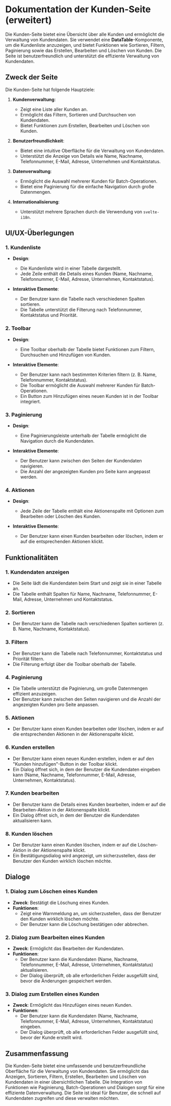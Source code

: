 # Dokumentation der Kunden-Seite (erweitert)

Die Kunden-Seite bietet eine Übersicht über alle Kunden und ermöglicht die Verwaltung von Kundendaten. Sie verwendet eine **DataTable**-Komponente, um die Kundenliste anzuzeigen, und bietet Funktionen wie Sortieren, Filtern, Paginierung sowie das Erstellen, Bearbeiten und Löschen von Kunden. Die Seite ist benutzerfreundlich und unterstützt die effiziente Verwaltung von Kundendaten.

## Zweck der Seite

Die Kunden-Seite hat folgende Hauptziele:

1. **Kundenverwaltung**:
   - Zeigt eine Liste aller Kunden an.
   - Ermöglicht das Filtern, Sortieren und Durchsuchen von Kundendaten.
   - Bietet Funktionen zum Erstellen, Bearbeiten und Löschen von Kunden.

2. **Benutzerfreundlichkeit**:
   - Bietet eine intuitive Oberfläche für die Verwaltung von Kundendaten.
   - Unterstützt die Anzeige von Details wie Name, Nachname, Telefonnummer, E-Mail, Adresse, Unternehmen und Kontaktstatus.

3. **Datenverwaltung**:
   - Ermöglicht die Auswahl mehrerer Kunden für Batch-Operationen.
   - Bietet eine Paginierung für die einfache Navigation durch große Datenmengen.

4. **Internationalisierung**:
   - Unterstützt mehrere Sprachen durch die Verwendung von `svelte-i18n`.

## UI/UX-Überlegungen

### 1. **Kundenliste**
- **Design**:
  - Die Kundenliste wird in einer Tabelle dargestellt.
  - Jede Zeile enthält die Details eines Kunden (Name, Nachname, Telefonnummer, E-Mail, Adresse, Unternehmen, Kontaktstatus).

- **Interaktive Elemente**:
  - Der Benutzer kann die Tabelle nach verschiedenen Spalten sortieren.
  - Die Tabelle unterstützt die Filterung nach Telefonnummer, Kontaktstatus und Priorität.

### 2. **Toolbar**
- **Design**:
  - Eine Toolbar oberhalb der Tabelle bietet Funktionen zum Filtern, Durchsuchen und Hinzufügen von Kunden.

- **Interaktive Elemente**:
  - Der Benutzer kann nach bestimmten Kriterien filtern (z. B. Name, Telefonnummer, Kontaktstatus).
  - Die Toolbar ermöglicht die Auswahl mehrerer Kunden für Batch-Operationen.
  - Ein Button zum Hinzufügen eines neuen Kunden ist in der Toolbar integriert.

### 3. **Paginierung**
- **Design**:
  - Eine Paginierungsleiste unterhalb der Tabelle ermöglicht die Navigation durch die Kundendaten.

- **Interaktive Elemente**:
  - Der Benutzer kann zwischen den Seiten der Kundendaten navigieren.
  - Die Anzahl der angezeigten Kunden pro Seite kann angepasst werden.

### 4. **Aktionen**
- **Design**:
  - Jede Zeile der Tabelle enthält eine Aktionenspalte mit Optionen zum Bearbeiten oder Löschen des Kunden.

- **Interaktive Elemente**:
  - Der Benutzer kann einen Kunden bearbeiten oder löschen, indem er auf die entsprechenden Aktionen klickt.

## Funktionalitäten

### 1. **Kundendaten anzeigen**
- Die Seite lädt die Kundendaten beim Start und zeigt sie in einer Tabelle an.
- Die Tabelle enthält Spalten für Name, Nachname, Telefonnummer, E-Mail, Adresse, Unternehmen und Kontaktstatus.

### 2. **Sortieren**
- Der Benutzer kann die Tabelle nach verschiedenen Spalten sortieren (z. B. Name, Nachname, Kontaktstatus).

### 3. **Filtern**
- Der Benutzer kann die Tabelle nach Telefonnummer, Kontaktstatus und Priorität filtern.
- Die Filterung erfolgt über die Toolbar oberhalb der Tabelle.

### 4. **Paginierung**
- Die Tabelle unterstützt die Paginierung, um große Datenmengen effizient anzuzeigen.
- Der Benutzer kann zwischen den Seiten navigieren und die Anzahl der angezeigten Kunden pro Seite anpassen.

### 5. **Aktionen**
- Der Benutzer kann einen Kunden bearbeiten oder löschen, indem er auf die entsprechenden Aktionen in der Aktionenspalte klickt.

### 6. **Kunden erstellen**
- Der Benutzer kann einen neuen Kunden erstellen, indem er auf den "Kunden hinzufügen"-Button in der Toolbar klickt.
- Ein Dialog öffnet sich, in dem der Benutzer die Kundendaten eingeben kann (Name, Nachname, Telefonnummer, E-Mail, Adresse, Unternehmen, Kontaktstatus).

### 7. **Kunden bearbeiten**
- Der Benutzer kann die Details eines Kunden bearbeiten, indem er auf die Bearbeiten-Aktion in der Aktionenspalte klickt.
- Ein Dialog öffnet sich, in dem der Benutzer die Kundendaten aktualisieren kann.

### 8. **Kunden löschen**
- Der Benutzer kann einen Kunden löschen, indem er auf die Löschen-Aktion in der Aktionenspalte klickt.
- Ein Bestätigungsdialog wird angezeigt, um sicherzustellen, dass der Benutzer den Kunden wirklich löschen möchte.

## Dialoge

### 1. **Dialog zum Löschen eines Kunden**
- **Zweck**: Bestätigt die Löschung eines Kunden.
- **Funktionen**:
  - Zeigt eine Warnmeldung an, um sicherzustellen, dass der Benutzer den Kunden wirklich löschen möchte.
  - Der Benutzer kann die Löschung bestätigen oder abbrechen.

### 2. **Dialog zum Bearbeiten eines Kunden**
- **Zweck**: Ermöglicht das Bearbeiten der Kundendaten.
- **Funktionen**:
  - Der Benutzer kann die Kundendaten (Name, Nachname, Telefonnummer, E-Mail, Adresse, Unternehmen, Kontaktstatus) aktualisieren.
  - Der Dialog überprüft, ob alle erforderlichen Felder ausgefüllt sind, bevor die Änderungen gespeichert werden.

### 3. **Dialog zum Erstellen eines Kunden**
- **Zweck**: Ermöglicht das Hinzufügen eines neuen Kunden.
- **Funktionen**:
  - Der Benutzer kann die Kundendaten (Name, Nachname, Telefonnummer, E-Mail, Adresse, Unternehmen, Kontaktstatus) eingeben.
  - Der Dialog überprüft, ob alle erforderlichen Felder ausgefüllt sind, bevor der Kunde erstellt wird.

## Zusammenfassung

Die Kunden-Seite bietet eine umfassende und benutzerfreundliche Oberfläche für die Verwaltung von Kundendaten. Sie ermöglicht das Anzeigen, Sortieren, Filtern, Erstellen, Bearbeiten und Löschen von Kundendaten in einer übersichtlichen Tabelle. Die Integration von Funktionen wie Paginierung, Batch-Operationen und Dialogen sorgt für eine effiziente Datenverwaltung. Die Seite ist ideal für Benutzer, die schnell auf Kundendaten zugreifen und diese verwalten möchten.